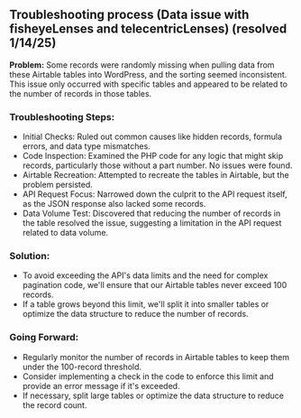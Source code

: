 ## Troubleshooting process (Data issue with fisheyeLenses and telecentricLenses) (resolved 1/14/25)

**Problem:** Some records were randomly missing when pulling data from these Airtable tables into WordPress, and the sorting seemed inconsistent. This issue only occurred with specific tables and appeared to be related to the number of records in those tables.

### Troubleshooting Steps:
- Initial Checks: Ruled out common causes like hidden records, formula errors, and data type mismatches.
- Code Inspection: Examined the PHP code for any logic that might skip records, particularly those without a part number. No issues were found.
- Airtable Recreation: Attempted to recreate the tables in Airtable, but the problem persisted.
- API Request Focus: Narrowed down the culprit to the API request itself, as the JSON response also lacked some records.
- Data Volume Test: Discovered that reducing the number of records in the table resolved the issue, suggesting a limitation in the API request related to data volume.

### Solution:
- To avoid exceeding the API's data limits and the need for complex pagination code, we'll ensure that our Airtable tables never exceed 100 records.
- If a table grows beyond this limit, we'll split it into smaller tables or optimize the data structure to reduce the number of records.

### Going Forward:
- Regularly monitor the number of records in Airtable tables to keep them under the 100-record threshold.
- Consider implementing a check in the code to enforce this limit and provide an error message if it's exceeded.
- If necessary, split large tables or optimize the data structure to reduce the record count.
